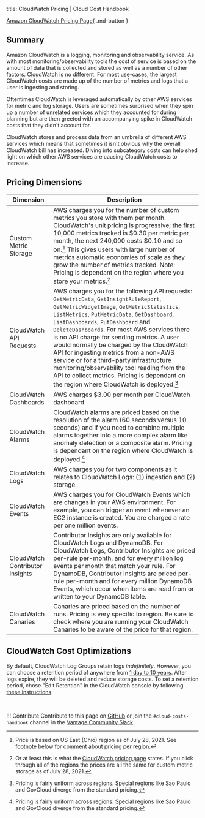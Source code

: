 title: CloudWatch Pricing | Cloud Cost Handbook

[Amazon CloudWatch Pricing Page](https://aws.amazon.com/cloudwatch/pricing/){ .md-button }

## Summary

Amazon CloudWatch is a logging, monitoring and observability service. As with most monitoring/observability tools the cost of service is based on the amount of data that is collected and stored as well as a number of other factors. CloudWatch is no different. For most use-cases, the largest CloudWatch costs are made up of the number of metrics and logs that a user is ingesting and storing. 

Oftentimes CloudWatch is leveraged automatically by other AWS services for metric and log storage. Users are sometimes surprised when they spin up a number of unrelated services which they accounted for during planning but are then greeted with an accompanying spike in CloudWatch costs that they didn't account for.

CloudWatch stores and process data from an umbrella of different AWS services which means that sometimes it isn't obvious why the overall CloudWatch bill has increased. Diving into subcategory costs can help shed light on which other AWS services are causing CloudWatch costs to increase.

## Pricing Dimensions

| Dimension | Description |
| -------- | -------- |
| Custom Metric Storage | AWS charges you for the number of custom metrics you store with them per month. CloudWatch's unit pricing is progressive; the first 10,000 metrics tracked is $0.30 per metric per month, the next 240,000 costs $0.10 and so on.[^1] This gives users with large number of metrics automatic economies of scale as they grow the number of metrics tracked. Note: Pricing is dependant on the region where you store your metrics.[^2] |
| CloudWatch API Requests | AWS charges you for the following API requests: `GetMetricData`, `GetInsightRuleReport`, `GetMetricWidgetImage`, `GetMetricStatistics`, `ListMetrics`, `PutMetricData`, `GetDashboard`, `ListDashboards`, `PutDashboard` and `DeleteDashboards`. For most AWS services there is no API charge for sending metrics. A user would normally be charged by the CloudWatch API for ingesting metrics from a non-AWS service or for a third-party infrastructure monitoring/observability tool reading from the API to collect metrics. Pricing is dependant on the region where CloudWatch is deployed.[^3] |
| CloudWatch Dashboards | AWS charges $3.00 per month per CloudWatch dashboard.  |
| CloudWatch Alarms | CloudWatch alarms are priced based on the resolution of the alarm (60 seconds versus 10 seconds) and if you need to combine multiple alarms together into a more complex alarm like anomaly detection or a composite alarm. Pricing is dependant on the region where CloudWatch is deployed.[^3] |
| CloudWatch Logs | AWS charges you for two components as it relates to CloudWatch Logs: (1) ingestion and (2) storage. |
| CloudWatch Events | AWS charges you for CloudWatch Events which are changes in your AWS environment. For example, you can trigger an event whenever an EC2 instance is created. You are charged a rate per one million events. |
| CloudWatch Contributor Insights | Contributor Insights are only available for CloudWatch Logs and DynamoDB. For CloudWatch Logs, Contributor Insights are priced per-rule per-month, and for every million log events per month that match your rule. For DynamoDB, Contributor Insights are priced per-rule per-month and for every million DynamoDB Events, which occur when items are read from or written to your DynamoDB table. |
| CloudWatch Canaries | Canaries are priced based on the number of runs. Pricing is very specific to region. Be sure to check where you are running your CloudWatch Canaries to be aware of the price for that region. |

## CloudWatch Cost Optimizations

By default, CloudWatch Log Groups retain logs _indefinitely_. However, you can choose a retention period of anywhere from [1 day to 10 years](https://docs.aws.amazon.com/managedservices/latest/userguide/log-customize-retention.html). After logs expire, they will be deleted and reduce storage costs. To set a retention period, chose "Edit Retention" in the CloudWatch console by following [these instructions](https://docs.aws.amazon.com/AmazonCloudWatch/latest/logs/Working-with-log-groups-and-streams.html#SettingLogRetention).

<br />

[^1]: Price is based on US East (Ohio) region as of July 28, 2021. See footnote below for comment about pricing per region.

[^2]: Or at least this is what the [CloudWatch pricing page](https://aws.amazon.com/cloudwatch/pricing/) states. If you click through all of the regions the prices are all the same for custom metric storage as of July 28, 2021.

[^3]: Pricing is fairly uniform across regions. Special regions like Sao Paulo and GovCloud diverge from the standard pricing.

!!! Contribute
    Contribute to this page on [GitHub](https://github.com/vantage-sh/handbook) or join the `#cloud-costs-handbook` channel in the [Vantage Community Slack](https://vantage.sh/slack).
